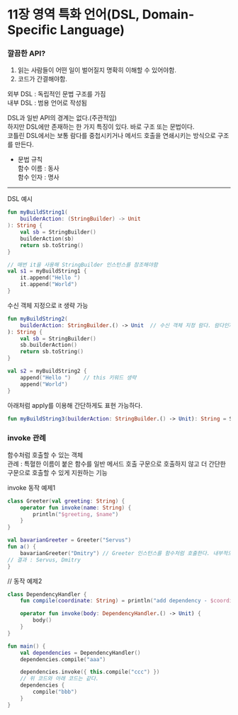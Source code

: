# 11장 영역 특화 언어(DSL, Domain-Specific Language)

### 깔끔한 API?

1. 읽는 사람들이 어떤 일이 벌어질지 명확히 이해할 수 있어야함.
2. 코드가 간결해야함.

외부 DSL : 독립적인 문법 구조를 가짐  
내부 DSL : 범용 언어로 작성됨

DSL과 일반 API의 경계는 없다.(주관적임)  
하지만 DSL에만 존재하는 한 가지 특징이 있다. 바로 구조 또는 문법이다.  
코틀린 DSL에서는 보통 람다를 중첩시키거나 메서드 호출을 연쇄시키는 방식으로 구조를 만든다.

- 문법 규칙   
  함수 이름 : 동사  
  함수 인자 : 명사

---

DSL 예시

```kotlin
fun myBuildString1(
    builderAction: (StringBuilder) -> Unit
): String {
    val sb = StringBuilder()
    builderAction(sb)
    return sb.toString()
}

// 매번 it을 사용해 StringBuilder 인스턴스를 참조해야함
val s1 = myBuildString1 {
    it.append("Hello ")
    it.append("World")
}
```

수신 객체 지정으로 it 생략 가능

```kotlin
fun myBuildString2(
    builderAction: StringBuilder.() -> Unit  // 수신 객체 지정 람다. 람다인자 중 하나에게 수신 객체라는 상태를 부여하면 이름과 마침표를 명시하지 않아도 그 인자의 멤버를 바로 사용할 수 있다.
): String {
    val sb = StringBuilder()
    sb.builderAction()
    return sb.toString()
}

val s2 = myBuildString2 {
    append("Hello ")    // this 키워드 생략
    append("World")
}
```

아래처럼 apply를 이용해 간단하게도 표현 가능하다.

```kotlin
fun myBuildString3(builderAction: StringBuilder.() -> Unit): String = StringBuilder().apply(builderAction).toString()
```

### invoke 관례

함수처럼 호출할 수 있는 객체  
관례 : 특혈한 이름이 붙은 함수를 일반 메서드 호출 구문으로 호출하지 않고 더 간단한 구문으로 호출할 수 있게 지원하는 기능

invoke 동작 예제1

```kotlin
class Greeter(val greeting: String) {
    operator fun invoke(name: String) {
        println("$greeting, $name")
    }
}

val bavarianGreeter = Greeter("Servus")
fun a() {
    bavarianGreeter("Dmitry") // Greeter 인스턴스를 함수처럼 호출한다. 내부적으로 bavarianGreeter.invoke("Dmitry") 로 컴파일
// 결과 : Servus, Dmitry
}
```

// 동작 예제2

```kotlin
class DependencyHandler {
    fun compile(coordinate: String) = println("add dependency - $coordinate")

    operator fun invoke(body: DependencyHandler.() -> Unit) {
        body()
    }
}

fun main() {
    val dependencies = DependencyHandler()
    dependencies.compile("aaa")

    dependencies.invoke({ this.compile("ccc") })
    // 위 코드와 아래 코드는 같다.
    dependencies {
        compile("bbb")
    }
}
```

